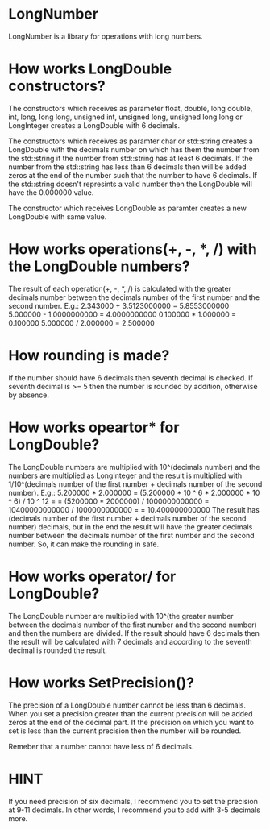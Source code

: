# LongNumber
LongNumber is a library for operations with long numbers.



How works LongDouble constructors?
=========

The constructors which receives as parameter float, double, long double, int,
long, long long, unsigned int, unsigned long, unsigned long long or LongInteger
creates a LongDouble with 6 decimals.

The constructors which receives as paramter char or std::string creates a
LongDouble with the decimals number on which has them the number from the
std::string if the number from std::string has at least 6 decimals. If the
number from the std::string has less than 6 decimals then will be added zeros
at the end of the number such that the number to have 6 decimals. If the
std::string doesn't represints a valid number then the LongDouble will have
the 0.000000 value.

The constructor which receives LongDouble as paramter creates a new LongDouble
with same value.



How works operations(+, -, \*, /) with the LongDouble numbers?
=========

The result of each operation(+, -, \*, /) is calculated with the greater decimals
number between the decimals number of the first number and the second number.
E.g.:
2.343000 + 3.5123000000 = 5.8553000000
5.000000 - 1.0000000000 = 4.0000000000
0.100000 * 1.000000 = 0.100000
5.000000 / 2.000000 = 2.500000



How rounding is made?
=========

If the number should have 6 decimals then seventh decimal is checked. If seventh
decimal is >= 5 then the number is rounded by addition, otherwise by absence.



How works opeartor\* for LongDouble?
=========

The LongDouble numbers are multiplied with 10^(decimals number) and the numbers
are multiplied as LongInteger and the result is multiplied with 1/10^(decimals
number of the first number + decimals number of the second number).
E.g.:
5.200000 * 2.000000 = (5.200000 * 10 ^ 6 * 2.000000 * 10 ^ 6) / 10 ^ 12 =
= (5200000 * 2000000) / 1000000000000 = 10400000000000 / 1000000000000 =
= 10.400000000000
The result has (decimals number of the first number + decimals number of the
second number) decimals, but in the end the result will have the greater
decimals number between the decimals number of the first number and the second
number. So, it can make the rounding in safe.



How works operator/ for LongDouble?
=========

The LongDouble number are multiplied with 10^(the greater number between the
decimals number of the first number and the second number) and then the
numbers are divided. If the result should have 6 decimals then the result
will be calculated with 7 decimals and according to the seventh decimal is
rounded the result.



How works SetPrecision()?
=========

The precision of a LongDouble number cannot be less than 6 decimals.
When you set a precision greater than the current precision will be added
zeros at the end of the decimal part. If the precision on which you want to set
is less than the current precision then the number will be rounded.

Remeber that a number cannot have less of 6 decimals.



HINT
=========
If you need precision of six decimals, I recommend you to set the
precision at 9-11 decimals. In other words, I recommend you to add with 3-5
decimals more.
